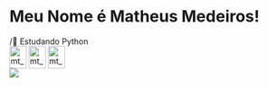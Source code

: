 <h1>Meu Nome é Matheus Medeiros!</h1>
/🚩 Estudando Python
<div>
  <img align="center" alt="mt_html" height="40" width="30" src="https://cdn.jsdelivr.net/gh/devicons/devicon/icons/html5/html5-original.svg">
  <img align="center" alt="mt_css" height="40" width="30" src="https://cdn.jsdelivr.net/gh/devicons/devicon/icons/css3/css3-original.svg">
  <img align="center" alt="mt_python" height="40" width="30" src="https://cdn.jsdelivr.net/gh/devicons/devicon/icons/python/python-original.svg">
</div>
<div>
      <a href="instagram.com/mtmedeiros" target="_blank"><img src="https://img.shields.io/badge/-INSTAGRAM-FF69B4?logo=instagram&logoColor=white&style=for-square">
</div>
